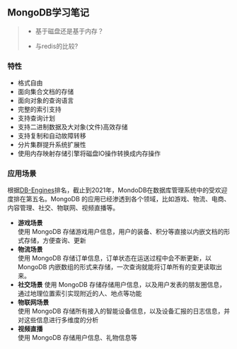 ## MongoDB学习笔记

> - 基于磁盘还是基于内存？
>
> - 与redis的比较?

### 特性

- 格式自由
- 面向集合文档的存储
- 面向对象的查询语言
- 完整的索引支持
- 支持查询计划
- 支持二进制数据及大对象(文件)高效存储
- 支持复制和自动故障转移
- 分片集群提升系统扩展性
- 使用内存映射存储引擎将磁盘IO操作转换成内存操作

### 应用场景

根据[DB-Engines](https://db-engines.com/en/ranking)排名，截止到2021年，MondoDB在数据库管理系统中的受欢迎度排在第五名。MongoDB
的应用已经渗透到各个领域，比如游戏、物流、电商、内容管理、社交、物联网、视频直播等。

- **游戏场景**
  <br>使用 MongoDB 存储游戏用户信息，用户的装备、积分等直接以内嵌文档的形式存储，方便查询、更新
- **物流场景**
  <br>使用 MongoDB 存储订单信息，订单状态在运送过程中会不断更新，以 MongoDB 内嵌数组的形式来存储，一次查询就能将订单所有的变更读取出来。
- **社交场景**
  使用 MongoDB 存储存储用户信息，以及用户发表的朋友圈信息，通过地理位置索引实现附近的人、地点等功能
- **物联网场景**
  <br>使用 MongoDB 存储所有接入的智能设备信息，以及设备汇报的日志信息，并对这些信息进行多维度的分析
- **视频直播**
  <br>使用 MongoDB 存储用户信息、礼物信息等